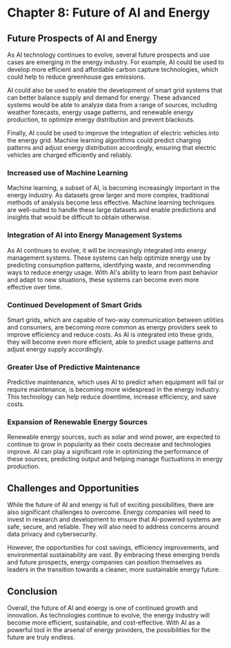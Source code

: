 Chapter 8: Future of AI and Energy
==================================

Future Prospects of AI and Energy
---------------------------------

As AI technology continues to evolve, several future prospects and use cases are emerging in the energy industry. For example, AI could be used to develop more efficient and affordable carbon capture technologies, which could help to reduce greenhouse gas emissions.

AI could also be used to enable the development of smart grid systems that can better balance supply and demand for energy. These advanced systems would be able to analyze data from a range of sources, including weather forecasts, energy usage patterns, and renewable energy production, to optimize energy distribution and prevent blackouts.

Finally, AI could be used to improve the integration of electric vehicles into the energy grid. Machine learning algorithms could predict charging patterns and adjust energy distribution accordingly, ensuring that electric vehicles are charged efficiently and reliably.

### Increased use of Machine Learning

Machine learning, a subset of AI, is becoming increasingly important in the energy industry. As datasets grow larger and more complex, traditional methods of analysis become less effective. Machine learning techniques are well-suited to handle these large datasets and enable predictions and insights that would be difficult to obtain otherwise.

### Integration of AI into Energy Management Systems

As AI continues to evolve, it will be increasingly integrated into energy management systems. These systems can help optimize energy use by predicting consumption patterns, identifying waste, and recommending ways to reduce energy usage. With AI's ability to learn from past behavior and adapt to new situations, these systems can become even more effective over time.

### Continued Development of Smart Grids

Smart grids, which are capable of two-way communication between utilities and consumers, are becoming more common as energy providers seek to improve efficiency and reduce costs. As AI is integrated into these grids, they will become even more efficient, able to predict usage patterns and adjust energy supply accordingly.

### Greater Use of Predictive Maintenance

Predictive maintenance, which uses AI to predict when equipment will fail or require maintenance, is becoming more widespread in the energy industry. This technology can help reduce downtime, increase efficiency, and save costs.

### Expansion of Renewable Energy Sources

Renewable energy sources, such as solar and wind power, are expected to continue to grow in popularity as their costs decrease and technologies improve. AI can play a significant role in optimizing the performance of these sources, predicting output and helping manage fluctuations in energy production.

Challenges and Opportunities
----------------------------

While the future of AI and energy is full of exciting possibilities, there are also significant challenges to overcome. Energy companies will need to invest in research and development to ensure that AI-powered systems are safe, secure, and reliable. They will also need to address concerns around data privacy and cybersecurity.

However, the opportunities for cost savings, efficiency improvements, and environmental sustainability are vast. By embracing these emerging trends and future prospects, energy companies can position themselves as leaders in the transition towards a cleaner, more sustainable energy future.

Conclusion
----------

Overall, the future of AI and energy is one of continued growth and innovation. As technologies continue to evolve, the energy industry will become more efficient, sustainable, and cost-effective. With AI as a powerful tool in the arsenal of energy providers, the possibilities for the future are truly endless.
